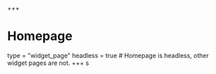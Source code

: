 +++
# Homepage
type = "widget_page"
headless = true  # Homepage is headless, other widget pages are not.
+++
s